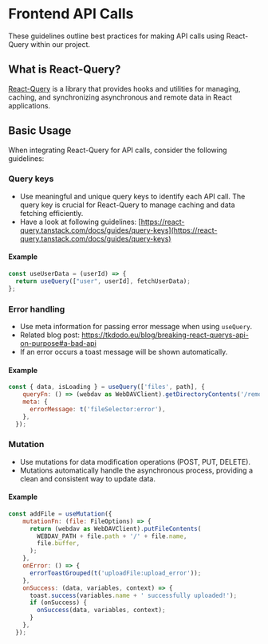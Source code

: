 # Frontend API Calls

These guidelines outline best practices for making API calls using React-Query within our project.

## What is React-Query?

[React-Query](https://react-query.tanstack.com/) is a library that provides hooks and utilities for managing, caching, and synchronizing asynchronous and remote data in React applications.

## Basic Usage

When integrating React-Query for API calls, consider the following guidelines:

### Query keys

- Use meaningful and unique query keys to identify each API call. The query key is crucial for React-Query to manage caching and data fetching efficiently.
- Have a look at following guidelines: [https://react-query.tanstack.com/docs/guides/query-keys](https://react-query.tanstack.com/docs/guides/query-keys)

#### Example

```javascript
const useUserData = (userId) => {
  return useQuery(["user", userId], fetchUserData);
};
```

### Error handling

- Use meta information for passing error message when using `useQuery`.
- Related blog post: https://tkdodo.eu/blog/breaking-react-querys-api-on-purpose#a-bad-api
- If an error occurs a toast message will be shown automatically.

#### Example

```javascript
const { data, isLoading } = useQuery(['files', path], {
    queryFn: () => (webdav as WebDAVClient).getDirectoryContents('/remote.php/webdav/' + path),
    meta: {
      errorMessage: t('fileSelector:error'),
    },
  });
```

### Mutation

- Use mutations for data modification operations (POST, PUT, DELETE).
- Mutations automatically handle the asynchronous process, providing a clean and consistent way to update data.

#### Example

```javascript
const addFile = useMutation({
    mutationFn: (file: FileOptions) => {
      return (webdav as WebDAVClient).putFileContents(
        WEBDAV_PATH + file.path + '/' + file.name,
        file.buffer,
      );
    },
    onError: () => {
      errorToastGrouped(t('uploadFile:upload_error'));
    },
    onSuccess: (data, variables, context) => {
      toast.success(variables.name + ' successfully uploaded!');
      if (onSuccess) {
        onSuccess(data, variables, context);
      }
    },
  });
```
